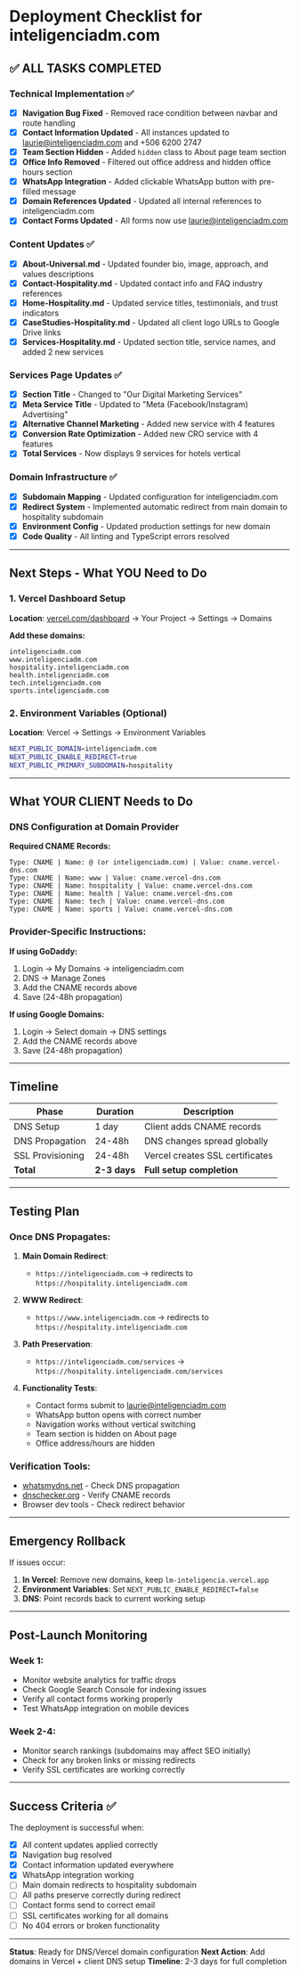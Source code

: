 # Deployment Checklist for inteligenciadm.com

## ✅ ALL TASKS COMPLETED

### Technical Implementation ✅
- [x] **Navigation Bug Fixed** - Removed race condition between navbar and route handling
- [x] **Contact Information Updated** - All instances updated to laurie@inteligenciadm.com and +506 6200 2747
- [x] **Team Section Hidden** - Added `hidden` class to About page team section
- [x] **Office Info Removed** - Filtered out office address and hidden office hours section
- [x] **WhatsApp Integration** - Added clickable WhatsApp button with pre-filled message
- [x] **Domain References Updated** - Updated all internal references to inteligenciadm.com
- [x] **Contact Forms Updated** - All forms now use laurie@inteligenciadm.com

### Content Updates ✅
- [x] **About-Universal.md** - Updated founder bio, image, approach, and values descriptions
- [x] **Contact-Hospitality.md** - Updated contact info and FAQ industry references  
- [x] **Home-Hospitality.md** - Updated service titles, testimonials, and trust indicators
- [x] **CaseStudies-Hospitality.md** - Updated all client logo URLs to Google Drive links
- [x] **Services-Hospitality.md** - Updated section title, service names, and added 2 new services

### Services Page Updates ✅
- [x] **Section Title** - Changed to "Our Digital Marketing Services"
- [x] **Meta Service Title** - Updated to "Meta (Facebook/Instagram) Advertising"
- [x] **Alternative Channel Marketing** - Added new service with 4 features
- [x] **Conversion Rate Optimization** - Added new CRO service with 4 features
- [x] **Total Services** - Now displays 9 services for hotels vertical

### Domain Infrastructure ✅
- [x] **Subdomain Mapping** - Updated configuration for inteligenciadm.com
- [x] **Redirect System** - Implemented automatic redirect from main domain to hospitality subdomain
- [x] **Environment Config** - Updated production settings for new domain
- [x] **Code Quality** - All linting and TypeScript errors resolved

---

## Next Steps - What YOU Need to Do

### 1. Vercel Dashboard Setup
**Location**: [vercel.com/dashboard](https://vercel.com/dashboard) → Your Project → Settings → Domains

**Add these domains:**
```
inteligenciadm.com
www.inteligenciadm.com
hospitality.inteligenciadm.com
health.inteligenciadm.com
tech.inteligenciadm.com
sports.inteligenciadm.com
```

### 2. Environment Variables (Optional)
**Location**: Vercel → Settings → Environment Variables

```bash
NEXT_PUBLIC_DOMAIN=inteligenciadm.com
NEXT_PUBLIC_ENABLE_REDIRECT=true
NEXT_PUBLIC_PRIMARY_SUBDOMAIN=hospitality
```

---

## What YOUR CLIENT Needs to Do

### DNS Configuration at Domain Provider
**Required CNAME Records:**

```
Type: CNAME | Name: @ (or inteligenciadm.com) | Value: cname.vercel-dns.com
Type: CNAME | Name: www | Value: cname.vercel-dns.com
Type: CNAME | Name: hospitality | Value: cname.vercel-dns.com
Type: CNAME | Name: health | Value: cname.vercel-dns.com
Type: CNAME | Name: tech | Value: cname.vercel-dns.com
Type: CNAME | Name: sports | Value: cname.vercel-dns.com
```

### Provider-Specific Instructions:

**If using GoDaddy:**
1. Login → My Domains → inteligenciadm.com
2. DNS → Manage Zones
3. Add the CNAME records above
4. Save (24-48h propagation)

**If using Google Domains:**
1. Login → Select domain → DNS settings
2. Add the CNAME records above
3. Save (24-48h propagation)

---

## Timeline

| Phase | Duration | Description |
|-------|----------|-------------|
| DNS Setup | 1 day | Client adds CNAME records |
| DNS Propagation | 24-48h | DNS changes spread globally |
| SSL Provisioning | 24-48h | Vercel creates SSL certificates |
| **Total** | **2-3 days** | **Full setup completion** |

---

## Testing Plan

### Once DNS Propagates:

1. **Main Domain Redirect**:
   - `https://inteligenciadm.com` → redirects to `https://hospitality.inteligenciadm.com`

2. **WWW Redirect**:
   - `https://www.inteligenciadm.com` → redirects to `https://hospitality.inteligenciadm.com`

3. **Path Preservation**:
   - `https://inteligenciadm.com/services` → `https://hospitality.inteligenciadm.com/services`

4. **Functionality Tests**:
   - Contact forms submit to laurie@inteligenciadm.com
   - WhatsApp button opens with correct number
   - Navigation works without vertical switching
   - Team section is hidden on About page
   - Office address/hours are hidden

### Verification Tools:
- [whatsmydns.net](https://www.whatsmydns.net/) - Check DNS propagation
- [dnschecker.org](https://dnschecker.org/) - Verify CNAME records
- Browser dev tools - Check redirect behavior

---

## Emergency Rollback

If issues occur:
1. **In Vercel**: Remove new domains, keep `lm-inteligencia.vercel.app`
2. **Environment Variables**: Set `NEXT_PUBLIC_ENABLE_REDIRECT=false`
3. **DNS**: Point records back to current working setup

---

## Post-Launch Monitoring

### Week 1:
- Monitor website analytics for traffic drops
- Check Google Search Console for indexing issues
- Verify all contact forms working properly
- Test WhatsApp integration on mobile devices

### Week 2-4:
- Monitor search rankings (subdomains may affect SEO initially)
- Check for any broken links or missing redirects
- Verify SSL certificates are working correctly

---

## Success Criteria ✅

The deployment is successful when:
- [x] All content updates applied correctly
- [x] Navigation bug resolved
- [x] Contact information updated everywhere
- [x] WhatsApp integration working
- [ ] Main domain redirects to hospitality subdomain
- [ ] All paths preserve correctly during redirect
- [ ] Contact forms send to correct email
- [ ] SSL certificates working for all domains
- [ ] No 404 errors or broken functionality

---

**Status**: Ready for DNS/Vercel domain configuration
**Next Action**: Add domains in Vercel + client DNS setup
**Timeline**: 2-3 days for full completion